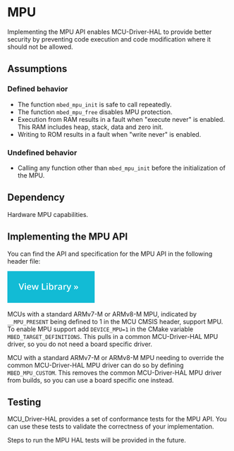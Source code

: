 <h1 id="mpu-port">MPU</h1>

Implementing the MPU API enables MCU-Driver-HAL to provide better security by preventing code execution and code modification where it should not be allowed.

## Assumptions

### Defined behavior

- The function `mbed_mpu_init` is safe to call repeatedly.
- The function `mbed_mpu_free` disables MPU protection.
- Execution from RAM results in a fault when "execute never" is enabled. This RAM includes heap, stack, data and zero init.
- Writing to ROM results in a fault when "write never" is enabled.

### Undefined behavior

- Calling any function other than `mbed_mpu_init` before the initialization of the MPU.

## Dependency

Hardware MPU capabilities.

## Implementing the MPU API

You can find the API and specification for the MPU API in the following header file:

[![View code](../../images/view_library_button.png)](https://armmbed.github.io/MCU-Driver-HAL/doxygen/html/group__hal__mpu.html)

MCUs with a standard ARMv7-M or ARMv8-M MPU, indicated by `__MPU_PRESENT` being defined to 1 in the MCU CMSIS header, support MPU.
To enable MPU support add `DEVICE_MPU=1` in the CMake variable `MBED_TARGET_DEFINITIONS`.
This pulls in a common MCU-Driver-HAL MPU driver, so you do not need a board specific driver.

MCU with a standard ARMv7-M or ARMv8-M MPU needing to override the common MCU-Driver-HAL MPU driver can do so by defining `MBED_MPU_CUSTOM`. This removes the common MCU-Driver-HAL MPU driver from builds, so you can use a board specific one instead.

## Testing

MCU_Driver-HAL provides a set of conformance tests for the MPU API. You can use these tests to validate the correctness of your implementation.

Steps to run the MPU HAL tests will be provided in the future.
